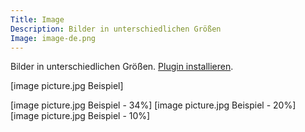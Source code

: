 ```yaml
---
Title: Image
Description: Bilder in unterschiedlichen Größen
Image: image-de.png
---
```

Bilder in unterschiedlichen Größen.
[Plugin installieren](https://github.com/datenstrom/yellow-plugins/tree/master/image).

[image picture.jpg Beispiel]

[image picture.jpg Beispiel - 34%]
[image picture.jpg Beispiel - 20%]
[image picture.jpg Beispiel - 10%]